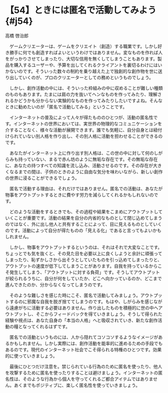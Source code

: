 # 【54】ときには匿名で活動してみよう{#j54}

<div class="author">高橋 啓治郎</div>

　ゲームクリエーターは、ゲームをクリエイト（創造）する職業です。しかし好き勝手に何でも創造すればよいというわけではありません。変なものを作れば人をがっかりさせてしまったり、大切な信用を無くしてしまうこともあります。製品を購入するユーザーや、予算を出してくれるクライアントを裏切るわけにはいかないのです。そういった数々の制約を乗り越えた上で独創的な創作物を世に送り出していくのが、プロのクリエーターとしての務めというものでしょう。

　しかし、創作活動の中には、そういった枠組みの中に収めることが難しい種類のものもあります。たまには肩の力を抜いてヘンなものを作ってみたり、理解されるかどうかも分からない実験的なものを作ってみたりしたいですよね。そんなときに勧めたいのが「匿名で活動してみる」ということです。

　インターネットの普及によって人々が得たもののひとつが、活動の匿名性です。インターネットの世界においては、実世界の物理的なコミュニケーションを介することなく、様々な活動が展開できます。誰でも気軽に、自分自身とは紐付けられていない別人格を作り出し、その別人格に活動を担わせることができるのです。

　あなたがインターネット上に作り出す別人格は、この世の中に対して何のしがらみも持っていない、まるで赤ん坊のように無垢な存在です。その無垢な存在に、あなたの持つすべての知識を流し込み、活動させるのです。その存在が大きくなるまでの間は、子供のときのように自由な気分を味わいながら、新しい創作の世界に浸ることができるでしょう。

　匿名で活動する理由は、それだけではありません。匿名での活動は、あなたが物事をアウトプットするときに費やす労力を減らしてくれるかもしれないのです。

　どのような活動をするときでも、その過程や結果をこまめにアウトプットしていくことが重要です。活動の結果を自分の内省的なものとして閉じ込めてしまうのではなく、外に出し他人と共有することによって、目に見えるものとしていくのです。活動によって自分が得たものの「見える化」であると言ってもよいかもしれません。

　しかし、物事をアウトプットするというのは、それはそれで大変なことです。ちょっとでも気を抜くと、その見た目を必要以上に良くしようと余計に頑張ってしまったり、恥ずかしさから出そうとしていたものを引っ込めてしまったりと、アウトプットの速度が低下してしまうことがあります。自我を持っているからこそ発生してしまう、「アウトプットに対する負荷」です。そうしてアウトプットが絞られるうちに、自分が何をしていたか、どこへ向かっているのか、どこまで進んできたのか、分からなくなってしまうのです。

　そのような難しさを感じた時にこそ、匿名で活動してみましょう。アウトプットするのに邪魔な自我を脱ぎ捨ててしまうのです。もはや、しがらみを感じながら遠慮がちに活動する必要はありません。作り出したものを積極的に世の中へアウトプットし、そこからフィードバックを得ていきましょう。そうして得られた経験や視点は、あなた自身の「本当の人格」へと吸収されていき、新たな創作活動の糧となってくれるはずです。

　匿名での活動というものには、人から隠れてコソコソするようなイメージがあるかもしれません。しかし実際には、創作活動を能率的に進めるための手段でもあるのです。現代のインターネット社会でこそ得られる特権のひとつです。効果的に使っていきましょう。

　最後にひとつだけ注意を。禁じられている行為のために匿名を使ったり、他人を攻撃するために匿名を使ったりすることは避けましょう。インターネットの匿名性は、そのような行為から個人を守ってくれるご都合アイテムではありません。あくまでもポジティブに、楽しく匿名性を使っていきましょう。
